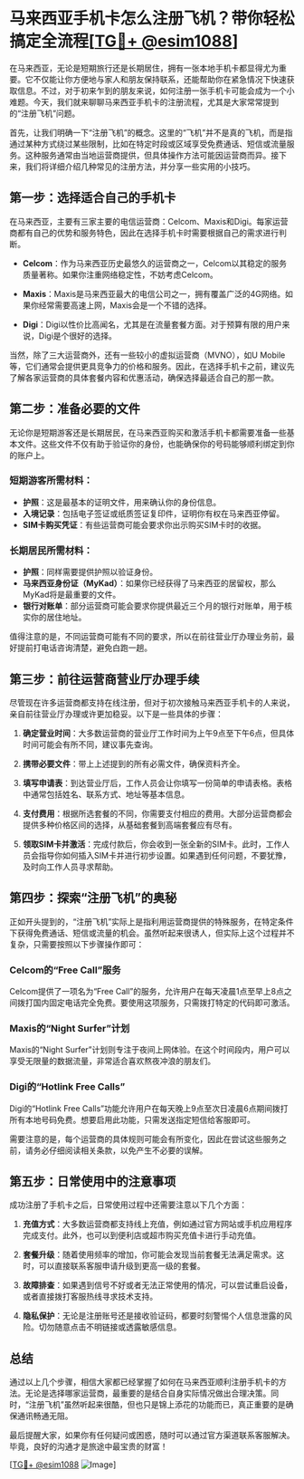 # 马来西亚手机卡怎么注册飞机？带你轻松搞定全流程[[TG💪+ @esim1088](https://t.me/s/esim1088)]

在马来西亚，无论是短期旅行还是长期居住，拥有一张本地手机卡都显得尤为重要。它不仅能让你方便地与家人和朋友保持联系，还能帮助你在紧急情况下快速获取信息。不过，对于初来乍到的朋友来说，如何注册一张手机卡可能会成为一个小难题。今天，我们就来聊聊马来西亚手机卡的注册流程，尤其是大家常常提到的“注册飞机”问题。

首先，让我们明确一下“注册飞机”的概念。这里的“飞机”并不是真的飞机，而是指通过某种方式绕过某些限制，比如在特定时段或区域享受免费通话、短信或流量服务。这种服务通常由当地运营商提供，但具体操作方法可能因运营商而异。接下来，我们将详细介绍几种常见的注册方法，并分享一些实用的小技巧。

## 第一步：选择适合自己的手机卡

在马来西亚，主要有三家主要的电信运营商：Celcom、Maxis和Digi。每家运营商都有自己的优势和服务特色，因此在选择手机卡时需要根据自己的需求进行判断。

- **Celcom**：作为马来西亚历史最悠久的运营商之一，Celcom以其稳定的服务质量著称。如果你注重网络稳定性，不妨考虑Celcom。
  
- **Maxis**：Maxis是马来西亚最大的电信公司之一，拥有覆盖广泛的4G网络。如果你经常需要高速上网，Maxis会是一个不错的选择。

- **Digi**：Digi以性价比高闻名，尤其是在流量套餐方面。对于预算有限的用户来说，Digi是个很好的选择。

当然，除了三大运营商外，还有一些较小的虚拟运营商（MVNO），如U Mobile等，它们通常会提供更具竞争力的价格和服务。因此，在选择手机卡之前，建议先了解各家运营商的具体套餐内容和优惠活动，确保选择最适合自己的那一款。

## 第二步：准备必要的文件

无论你是短期游客还是长期居民，在马来西亚购买和激活手机卡都需要准备一些基本文件。这些文件不仅有助于验证你的身份，也能确保你的号码能够顺利绑定到你的账户上。

### 短期游客所需材料：
- **护照**：这是最基本的证明文件，用来确认你的身份信息。
- **入境记录**：包括电子签证或纸质签证复印件，证明你有权在马来西亚停留。
- **SIM卡购买凭证**：有些运营商可能会要求你出示购买SIM卡时的收据。

### 长期居民所需材料：
- **护照**：同样需要提供护照以验证身份。
- **马来西亚身份证（MyKad）**：如果你已经获得了马来西亚的居留权，那么MyKad将是最重要的文件。
- **银行对账单**：部分运营商可能会要求你提供最近三个月的银行对账单，用于核实你的居住地址。

值得注意的是，不同运营商可能有不同的要求，所以在前往营业厅办理业务前，最好提前打电话咨询清楚，避免白跑一趟。

## 第三步：前往运营商营业厅办理手续

尽管现在许多运营商都支持在线注册，但对于初次接触马来西亚手机卡的人来说，亲自前往营业厅办理或许更加稳妥。以下是一些具体的步骤：

1. **确定营业时间**：大多数运营商的营业厅工作时间为上午9点至下午6点，但具体时间可能会有所不同，建议事先查询。
   
2. **携带必要文件**：带上上述提到的所有必需文件，确保资料齐全。

3. **填写申请表**：到达营业厅后，工作人员会让你填写一份简单的申请表格。表格中通常包括姓名、联系方式、地址等基本信息。

4. **支付费用**：根据所选套餐的不同，你需要支付相应的费用。大部分运营商都会提供多种价格区间的选择，从基础套餐到高端套餐应有尽有。

5. **领取SIM卡并激活**：完成付款后，你会收到一张全新的SIM卡。此时，工作人员会指导你如何插入SIM卡并进行初步设置。如果遇到任何问题，不要犹豫，及时向工作人员寻求帮助。

## 第四步：探索“注册飞机”的奥秘

正如开头提到的，“注册飞机”实际上是指利用运营商提供的特殊服务，在特定条件下获得免费通话、短信或流量的机会。虽然听起来很诱人，但实际上这个过程并不复杂，只需要按照以下步骤操作即可：

### Celcom的“Free Call”服务
Celcom提供了一项名为“Free Call”的服务，允许用户在每天凌晨1点至早上8点之间拨打国内固定电话完全免费。要使用这项服务，只需拨打特定的代码即可激活。

### Maxis的“Night Surfer”计划
Maxis的“Night Surfer”计划则专注于夜间上网体验。在这个时间段内，用户可以享受无限量的数据流量，非常适合喜欢熬夜冲浪的朋友们。

### Digi的“Hotlink Free Calls”
Digi的“Hotlink Free Calls”功能允许用户在每天晚上9点至次日凌晨6点期间拨打所有本地号码免费。想要启用此功能，只需发送指定短信给客服即可。

需要注意的是，每个运营商的具体规则可能会有所变化，因此在尝试这些服务之前，请务必仔细阅读相关条款，以免产生不必要的误解。

## 第五步：日常使用中的注意事项

成功注册了手机卡之后，日常使用过程中还需要注意以下几个方面：

1. **充值方式**：大多数运营商都支持线上充值，例如通过官方网站或手机应用程序完成支付。此外，也可以到便利店或超市购买充值卡进行手动充值。

2. **套餐升级**：随着使用频率的增加，你可能会发现当前套餐无法满足需求。这时，可以直接联系客服申请升级到更高一级的套餐。

3. **故障排查**：如果遇到信号不好或者无法正常使用的情况，可以尝试重启设备，或者直接拨打客服热线寻求技术支持。

4. **隐私保护**：无论是注册账号还是接收验证码，都要时刻警惕个人信息泄露的风险。切勿随意点击不明链接或透露敏感信息。

## 总结

通过以上几个步骤，相信大家都已经掌握了如何在马来西亚顺利注册手机卡的方法。无论是选择哪家运营商，最重要的是结合自身实际情况做出合理决策。同时，“注册飞机”虽然听起来很酷，但也只是锦上添花的功能而已，真正重要的是确保通讯畅通无阻。

最后提醒大家，如果你有任何疑问或困惑，随时可以通过官方渠道联系客服解决。毕竟，良好的沟通才是旅途中最宝贵的财富！

[[TG💪+ @esim1088](https://t.me/s/esim1088) ![Image](https://i.postimg.cc/4NQfJmqS/Snipaste-2025-05-13-00-14-12.png)]